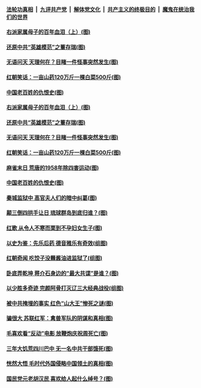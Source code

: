 

####  [法轮功真相](../../../../basic/blob/master/README.md?t=02200901) &nbsp;|&nbsp; [九评共产党](../../../../9ping.md/blob/master/README.md?t=02200901) &nbsp;|&nbsp; [解体党文化](../../../../jtdwh.md/blob/master/README.md?t=02200901)  &nbsp;|&nbsp; [共产主义的终极目的](../../../../gczydzjmd.md/blob/master/README.md?t=02200901) &nbsp;|&nbsp; [魔鬼在统治我们的世界](../../../../mgztzwmdsj.md/blob/master/README.md?t=02200901) 

#### [右派家属母子的百年血泪（上）(图)](../pages/p6/962183.md?t=02200901) 

#### [还原中共“英雄模范”之董存瑞(图)](../pages/p6/961414.md?t=02200901) 

#### [无语问天 天理何在？目睹一件怪事突然发生(图)](../pages/p6/962320.md?t=02200901) 

#### [红朝笑话：一亩山药120万斤一棵白菜500斤(图)](../pages/p6/962476.md?t=02200901) 


#### [中国老百姓的仇恨史(图)](../pages/p6/962612.md?t=02200901) 

#### [右派家属母子的百年血泪（上）(图)](../pages/p6/962183.md?t=02200901) 

#### [还原中共“英雄模范”之董存瑞(图)](../pages/p6/961414.md?t=02200901) 

#### [无语问天 天理何在？目睹一件怪事突然发生(图)](../pages/p6/962320.md?t=02200901) 

#### [红朝笑话：一亩山药120万斤一棵白菜500斤(图)](../pages/p6/962476.md?t=02200901) 

#### [麻雀末日 荒唐的1958年除四害运动(图)](../pages/p6/960730.md?t=02200901) 


#### [中国老百姓的仇恨史(图)](../pages/p6/962612.md?t=02200901) 

#### [秦城监狱中 高官夫人们的暗中纠葛(图)](../pages/p6/961032.md?t=02200901) 

#### [颠三倒四拱手让日 琉球群岛到底归谁？(图)](../pages/p6/961423.md?t=02200901) 

#### [红歌 从令人不寒而栗到不孕妇女生子(图)](../pages/p6/960728.md?t=02200901) 

#### [以史为鉴：先乐后药 德音雅乐有奇效(组图)](../pages/p6/962478.md?t=02200901) 

#### [红朝奇闻 吃饺子没蘸酱油进监狱了(组图)](../pages/p6/962530.md?t=02200901) 

#### [卧底弄乾坤 蒋介石身边的“最大共谍”是谁？(图)](../pages/p6/962318.md?t=02200901) 

#### [以少胜多奇迹 完颜阿骨打灭辽三大经典战役(组图)](../pages/p6/962477.md?t=02200901) 

#### [被中共掩埋的事实 红色“山大王”惨死之谜(图)](../pages/p6/961625.md?t=02200901) 

#### [骗很大 苏联红军：禽兽军队的阴谋和真相(图)](../pages/p6/960691.md?t=02200901) 

#### [毛喜欢看“反动”电影 放鞭炮庆祝周死亡(图)](../pages/p6/962091.md?t=02200901) 

#### [三年大饥荒四川巴中 无一名中共干部饿死(图)](../pages/p6/961412.md?t=02200901) 

#### [恍然大悟 毛时代外国侵略中国领土的真相(图)](../pages/p6/960692.md?t=02200901) 

#### [国民党元老胡汉民 喜欢给人起什么绰号？(图)](../pages/p6/961691.md?t=02200901) 

